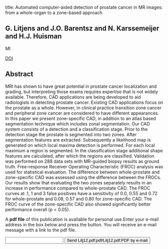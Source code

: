 title: Automated computer-aided detection of prostate cancer in MR images: from a whole-organ to a zone-based approach

## G. Litjens and J.O. Barentsz and N. Karssemeijer and H.J. Huisman
MI

<a href="https://doi.org/10.1117/12.911061">DOI</a>

## Abstract
MRI has shown to have great potential in prostate cancer localization and grading, but interpreting those exams requires expertise that is not widely available. Therefore, CAD applications are being developed to aid radiologists in detecting prostate cancer. Existing CAD applications focus on the prostate as a whole. However, in clinical practice transition zone cancer and peripheral zone cancer are considered to have different appearances. In this paper we present zone-specific CAD, in addition to an atlas based segmentation technique which includes zonal segmentation. Our CAD system consists of a detection and a classification stage. Prior to the detection stage the prostate is segmented into two zones. After segmentation features are extracted. Subsequently a likelihood map is generated on which local maxima detection is performed. For each local maximum a region is segmented. In the classification stage additional shape features are calculated, after which the regions are classified. Validation was performed on 288 data sets with MR-guided biopsy results as ground truth. Free-response Receiver Operating Characteristic (FROC) analysis was used for statistical evaluation. The difference between whole-prostate and zone-specific CAD was assessed using the difference between the FROCs. Our results show that evaluating the two zones separately results in an increase in performance compared to whole-prostate CAD. The FROC curves at .1, 1 and 3 false positives have a sensitivity of 0.0, 0.55 and 0.72 for whole-prostate and 0.08, 0.57 and 0.80 for zone-specific CAD. The FROC curve of the zone-specific CAD also showed significantly better performance overall (p < 0.05).

A <b>pdf file</b> of this publication is available for personal use.Enter your e-mail address in the box below and press the button. You will receive an e-mail message with a link to the pdf file.
<form action="sender.php">  <input type="text" name="email">  <input type="submit" value="Send Litj12.pdf:pdf/Litj12.pdf:PDF by e-mail"></form>